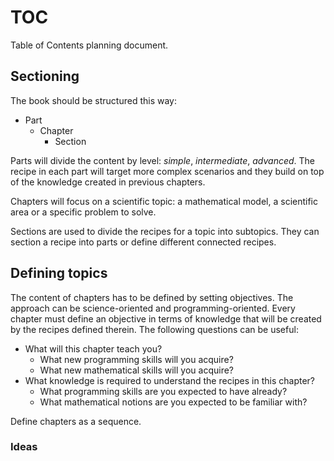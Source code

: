# TOC
Table of Contents planning document.

## Sectioning
The book should be structured this way:

- Part
    - Chapter
        - Section

Parts will divide the content by level: _simple_, _intermediate_, _advanced_. The recipe
in each part will target more complex scenarios and they build on top of the knowledge
created in previous chapters.

Chapters will focus on a scientific topic: a mathematical model, a scientific area or a
specific problem to solve.

Sections are used to divide the recipes for a topic into subtopics. They can section a recipe
into parts or define different connected recipes.

## Defining topics
The content of chapters has to be defined by setting objectives. The approach can be
science-oriented and programming-oriented. Every chapter must define an objective in terms
of knowledge that will be created by the recipes defined therein. The following questions
can be useful:

- What will this chapter teach you?
    - What new programming skills will you acquire?
    - What new mathematical skills will you acquire?
- What knowledge is required to understand the recipes in this chapter?
    - What programming skills are you expected to have already?
    - What mathematical notions are you expected to be familiar with?

Define chapters as a sequence.

### Ideas
